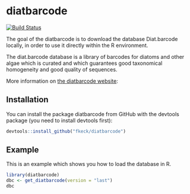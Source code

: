 # diatbarcode
[![Build Status](http://francoiskeck.fr/work/diatbarcode/button.png)](http://francoiskeck.fr/work/diatbarcode/dbc_counter.php)


The goal of the diatbarcode is to download the database Diat.barcode locally,
in order to use it directly within the R environment.

The diat.barcode database is a library of barcodes for diatoms and other algae which is curated and
which guarantees good taxonomical homogeneity and good quality of sequences.

More information on [the diatbarcode website](https://www6.inra.fr/carrtel-collection/Barcoding-database):

## Installation

You can install the package diatbarcode from GitHub with the devtools package (you need to install devtools first):

``` r
devtools::install_github("fkeck/diatbarcode")
```

## Example

This is an example which shows you how to load the database in R.

``` r
library(diatbarcode)
dbc <- get_diatbarcode(version = "last")
dbc
```

